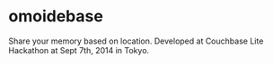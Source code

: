 omoidebase
==========

Share your memory based on location. Developed at Couchbase Lite Hackathon at Sept 7th, 2014 in Tokyo.
